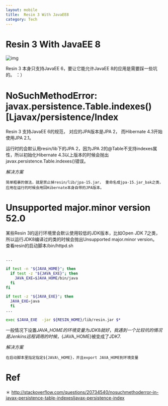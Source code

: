 ```yaml
---
layout: mobile
title:  Resin 3 With JavaEE8
category: Tech
---
```


Resin 3 With JavaEE 8
=====================
![img](/img/2016/resin.png)

Resin 3 本身只支持JavaEE 6，要让它能允许JavaEE 8的应用是需要踩一些坑的。 ：）

# NoSuchMethodError: javax.persistence.Table.indexes()[Ljavax/persistence/Index

Resin 3 支持JavaEE 6的规范， 对应的JPA版本是JPA 2， 而Hibernate 4.3开始使用JPA 2.1。

运行时的会默认用resin/lib下的JPA 2，因为JPA 2的@Table不支持indexes属性，所以初始化Hibernate 4.3以上版本的时候会抛出javax.persistence.Table.indexes()错误。

*解决方案*

	简单粗暴的做法，就是禁止掉resin/lib/jpa-15.jar， 重命名成jpa-15.jar_bak之类，应用在运行的时候会用回Hibernate本身自带的JPA版本。



# Unsupported major.minor version 52.0
某些Resin 3的运行环境里会默认使用较低的JDK版本，比如Open JDK 7之类，所以运行JDK8编译过的类的时候会抛出Unsupported major.minor version。  
查看resin的启动脚本/bin/httpd.sh  

```bash

...

if test -n "${JAVA_HOME}"; then
  if test -z "${JAVA_EXE}"; then
    JAVA_EXE=$JAVA_HOME/bin/java
  fi
fi

if test -z "${JAVA_EXE}"; then
  JAVA_EXE=java
  fi
...

exec $JAVA_EXE  -jar ${RESIN_HOME}/lib/resin.jar $*
```

一般情况下设置${JAVA\_HOME} 的环境变量为JDK8就好，我遇到一个比较坑的情况是Jenkins远程调用的时候，${JAVA\_HOME}被变成了JDK7.

*解决方案*

	在启动脚本里指定指定${JAVA\_HOME}，并且export JAVA_HOME到环境变量 



# Ref
＊ http://stackoverflow.com/questions/20734540/nosuchmethoderror-in-javax-persistence-table-indexesljavax-persistence-index



